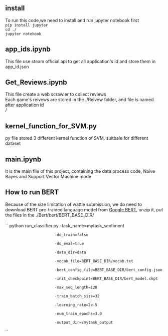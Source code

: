## install
To run this code,we need to install and run jupyter notebook first
<br>
``
pip install jupyter
``
<br>
``
cd ./
``
<br>
``
jupyter notebook
``

## app_ids.ipynb
This file use steam official api to get all application's id and store them in app_id.json

## Get_Reviews.ipynb
This file create a web scrawler to collect reviews <br>
Each game's reivews are stored in the ./Reivew folder, and file is named after application id <br>/
## kernel_function_for_SVM.py
py file stored 3 different kernel function of SVM, suitbale for different dataset

## main.ipynb
It is the main file of this project, containing the data process code, Naive Bayes and Support Vector Machine mode <br>

## How to run BERT
Because of the size limitation of wattle submission, we do need to download BERT pre-trained language model from [Google BERT](https://storage.googleapis.com/bert_models/2019_05_30/wwm_uncased_L-24_H-1024_A-16.zip), unzip it, put the files in the ./Bert/bert/BERT_BASE_DIR/
<br>
<br>
``
python run_classifier.py  -task_name=mytask_sentiment

                          -do_train=false

                          -do_eval=true

                          -data_dir=data

                          -vocab_file=BERT_BASE_DIR/vocab.txt

                          -bert_config_file=BERT_BASE_DIR/bert_config.json

                          -init_checkpoint=BERT_BASE_DIR/bert_model.ckpt

                          -max_seq_length=128

                          -train_batch_size=32

                          -learning_rate=2e-5

                          -num_train_epochs=3.0

                          -output_dir=/mytask_output
``
